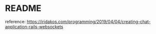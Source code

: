 # README

reference: https://iridakos.com/programming/2019/04/04/creating-chat-application-rails-websockets